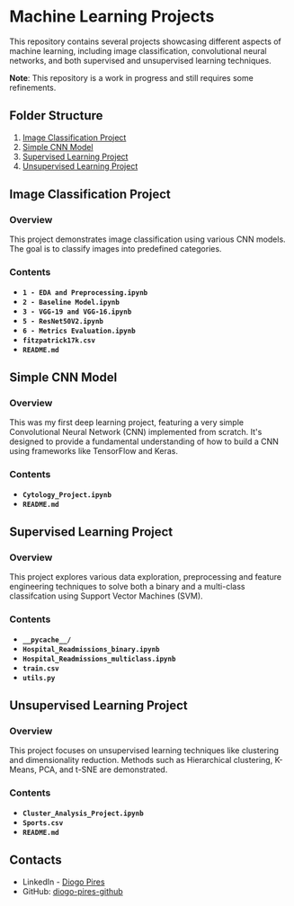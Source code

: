 
# **Machine Learning Projects**

This repository contains several projects showcasing different aspects of machine learning, including image classification, convolutional neural networks, and both supervised and unsupervised learning techniques.

**Note**: This repository is a work in progress and still requires some refinements.

## **Folder Structure**

1. [Image Classification Project](https://github.com/diogo-pires-github/diogo-pires/tree/main/Image%20Classification%20Project)
2. [Simple CNN Model](https://github.com/diogo-pires-github/diogo-pires/tree/main/Simple%20CNN%20Model)
3. [Supervised Learning Project](https://github.com/diogo-pires-github/diogo-pires/tree/main/Supervised%20Learning%20Project)
4. [Unsupervised Learning Project](https://github.com/diogo-pires-github/diogo-pires/tree/main/Unsupervised%20Learning%20Project)

## **Image Classification Project**

### **Overview**
This project demonstrates image classification using various CNN models. The goal is to classify images into predefined categories.

### **Contents**
- **`1 - EDA and Preprocessing.ipynb`**
- **`2 - Baseline Model.ipynb`**
- **`3 - VGG-19 and VGG-16.ipynb`**
- **`5 - ResNet50V2.ipynb`**
- **`6 - Metrics Evaluation.ipynb`**
- **`fitzpatrick17k.csv`**
- **`README.md`**

## **Simple CNN Model**

### **Overview**
This was my first deep learning project, featuring a very simple Convolutional Neural Network (CNN) implemented from scratch. It's designed to provide a fundamental understanding of how to build a CNN using frameworks like TensorFlow and Keras.

### **Contents**
- **`Cytology_Project.ipynb`**
- **`README.md`**

## **Supervised Learning Project**

### **Overview**
This project explores various data exploration, preprocessing and feature engineering techniques to solve both a binary and a multi-class classifcation using Support Vector Machines (SVM).

### **Contents**
- **`__pycache__/`**
- **`Hospital_Readmissions_binary.ipynb`**
- **`Hospital_Readmissions_multiclass.ipynb`**
- **`train.csv`**
- **`utils.py`**

## **Unsupervised Learning Project**

### **Overview**
This project focuses on unsupervised learning techniques like clustering and dimensionality reduction. Methods such as Hierarchical clustering, K-Means, PCA, and t-SNE are demonstrated.

### **Contents**
- **`Cluster_Analysis_Project.ipynb`**
- **`Sports.csv`**
- **`README.md`**

## **Contacts**
- LinkedIn - [Diogo Pires](https://www.linkedin.com/in/diogo-f-m-pires)
- GitHub: [diogo-pires-github](https://github.com/diogo-pires-github)
